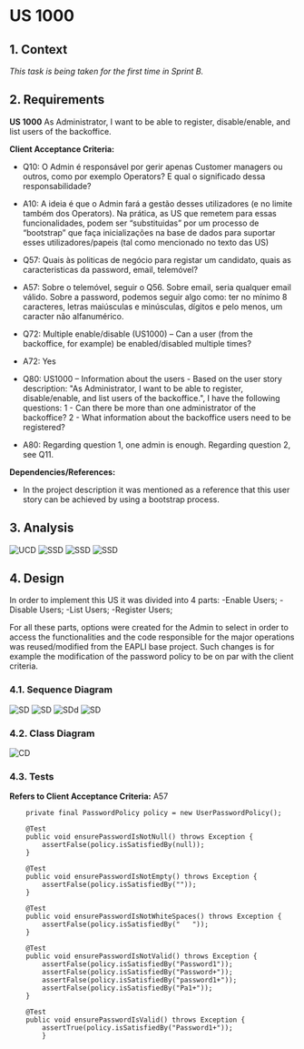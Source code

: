 # US 1000

## 1. Context

*This task is being taken for the first time in Sprint B.*

## 2. Requirements

**US 1000** As Administrator, I want to be able to register, disable/enable, and list users of the backoffice.

**Client Acceptance Criteria:**

* Q10: O Admin é responsável por gerir apenas Customer managers ou outros, como por exemplo Operators? E qual o
  significado dessa responsabilidade?

* A10: A ideia é que o Admin fará a gestão desses utilizadores (e no limite também dos Operators). Na prática, as US que
  remetem para essas funcionalidades, podem ser “substituidas” por um processo de “bootstrap” que faça inicializações na
  base de dados para suportar esses utilizadores/papeis (tal como mencionado no texto das US)


* Q57: Quais às politicas de negócio para registar um candidato, quais as caracteristicas da password, email,
  telemóvel?

* A57: Sobre o telemóvel, seguir o Q56. Sobre email, seria qualquer email válido. Sobre a password, podemos seguir algo
  como: ter no mínimo 8 caracteres, letras maiúsculas e minúsculas, dígitos e pelo menos, um caracter não alfanumérico.


* Q72: Multiple enable/disable (US1000) – Can a user (from the backoffice, for example) be enabled/disabled
  multiple times?

* A72: Yes


* Q80: US1000 – Information about the users - Based on the user story description: "As Administrator, I want to be
  able to register, disable/enable, and list users of the backoffice.", I have the following questions: 1 - Can there be
  more than one administrator of the backoffice? 2 - What information about the backoffice users need to be registered?

* A80: Regarding question 1, one admin is enough. Regarding question 2, see Q11.

**Dependencies/References:**

- In the project description it was mentioned as a reference that this user story can be achieved by using a bootstrap
  process.

## 3. Analysis

![UCD](analysis/us1000-EnableDisableBackOfficeUsers-SSD.svg)
![SSD](analysis/us1000-ListBackOfficeUsers-SSD.svg)
![SSD](analysis/us1000-RegisterBackOfficeUser-SSD.svg)
![SSD](analysis/us1000-UCD.svg)

## 4. Design

In order to implement this US it was divided into 4 parts:
-Enable Users;
-Disable Users;
-List Users;
-Register Users;

For all these parts, options were created for the Admin to select in order to access the functionalities and the code
responsible for the major operations was reused/modified from the EAPLI base project.
Such changes is for example the modification of the password policy to be on par with the client criteria.

### 4.1. Sequence Diagram

![SD](design/us1000-DisableBackOfficeUsers-SD.svg)
![SD](design/us1000-EnableBackOfficeUsers-SD.svg)
![SDd](design/us1000-ListBackOfficeUsers-SD.svg)
![SD](design/us1000-RegisterBackOfficeUsers-SD.svg)

### 4.2. Class Diagram

![CD](design/us1000-Simplified-Class-Diagram.svg)

### 4.3. Tests

**Refers to Client Acceptance Criteria:** A57

```
    private final PasswordPolicy policy = new UserPasswordPolicy();

    @Test
    public void ensurePasswordIsNotNull() throws Exception {
        assertFalse(policy.isSatisfiedBy(null));
    }

    @Test
    public void ensurePasswordIsNotEmpty() throws Exception {
        assertFalse(policy.isSatisfiedBy(""));
    }

    @Test
    public void ensurePasswordIsNotWhiteSpaces() throws Exception {
        assertFalse(policy.isSatisfiedBy("   "));
    }

    @Test
    public void ensurePasswordIsNotValid() throws Exception {
        assertFalse(policy.isSatisfiedBy("Password1"));
        assertFalse(policy.isSatisfiedBy("Password+"));
        assertFalse(policy.isSatisfiedBy("password1+"));
        assertFalse(policy.isSatisfiedBy("Pa1+"));
    }

    @Test
    public void ensurePasswordIsValid() throws Exception {
        assertTrue(policy.isSatisfiedBy("Password1+"));
        }
````
